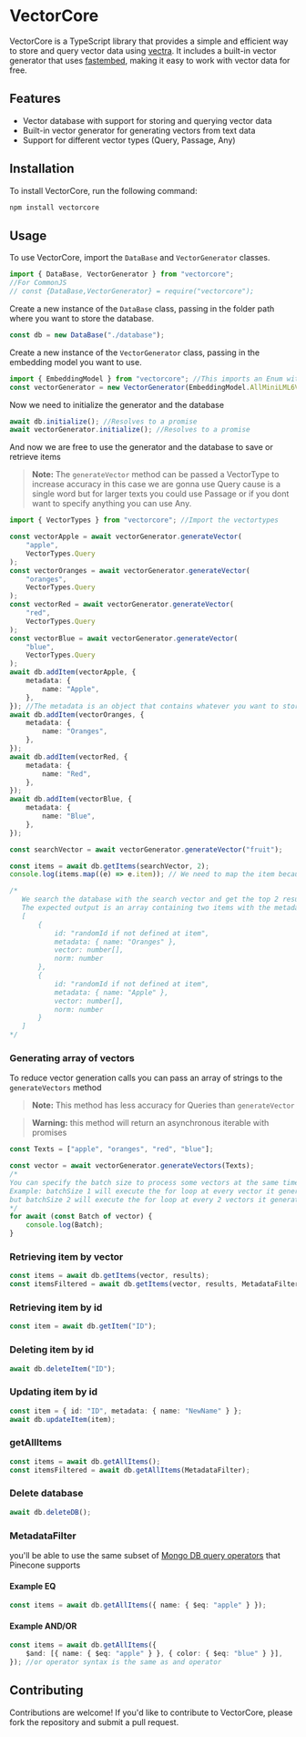 # VectorCore

VectorCore is a TypeScript library that provides a simple and efficient way to store and query vector data using [vectra](https://www.npmjs.com/package/vectra). It includes a built-in vector generator that uses [fastembed](https://www.npmjs.com/package/fastembed), making it easy to work with vector data for free.

## Features

- Vector database with support for storing and querying vector data
- Built-in vector generator for generating vectors from text data
- Support for different vector types (Query, Passage, Any)

## Installation

To install VectorCore, run the following command:

```bash
npm install vectorcore
```

## Usage

To use VectorCore, import the `DataBase` and `VectorGenerator` classes.

```typescript
import { DataBase, VectorGenerator } from "vectorcore";
//For CommonJS
// const {DataBase,VectorGenerator} = require("vectorcore");
```

Create a new instance of the `DataBase` class, passing in the folder path where you want to store the database.

```typescript
const db = new DataBase("./database");
```

Create a new instance of the `VectorGenerator` class, passing in the embedding model you want to use.

```typescript
import { EmbeddingModel } from "vectorcore"; //This imports an Enum with all the possible embedding models
const vectorGenerator = new VectorGenerator(EmbeddingModel.AllMiniLML6V2);
```

Now we need to initialize the generator and the database

```typescript
await db.initialize(); //Resolves to a promise
await vectorGenerator.initialize(); //Resolves to a promise
```

And now we are free to use the generator and the database to save or retrieve items

> **Note:** The `generateVector` method can be passed a VectorType to increase accuracy in this case we are gonna use Query cause is a single word but for larger texts you could use Passage or if you dont want to specify anything you can use Any.

```typescript
import { VectorTypes } from "vectorcore"; //Import the vectortypes

const vectorApple = await vectorGenerator.generateVector(
	"apple",
	VectorTypes.Query
);
const vectorOranges = await vectorGenerator.generateVector(
	"oranges",
	VectorTypes.Query
);
const vectorRed = await vectorGenerator.generateVector(
	"red",
	VectorTypes.Query
);
const vectorBlue = await vectorGenerator.generateVector(
	"blue",
	VectorTypes.Query
);
await db.addItem(vectorApple, {
	metadata: {
		name: "Apple",
	},
}); //The metadata is an object that contains whatever you want to store like name,descriptions or anything else
await db.addItem(vectorOranges, {
	metadata: {
		name: "Oranges",
	},
});
await db.addItem(vectorRed, {
	metadata: {
		name: "Red",
	},
});
await db.addItem(vectorBlue, {
	metadata: {
		name: "Blue",
	},
});

const searchVector = await vectorGenerator.generateVector("fruit");

const items = await db.getItems(searchVector, 2);
console.log(items.map((e) => e.item)); // We need to map the item because the returned object has {item: Item, score: number}. Score is used to sort the results.

/*
   We search the database with the search vector and get the top 2 results.
   The expected output is an array containing two items with the metadata:
   [
       {
           id: "randomId if not defined at item",
           metadata: { name: "Oranges" },
           vector: number[],
           norm: number
       },
       {
           id: "randomId if not defined at item",
           metadata: { name: "Apple" },
           vector: number[],
           norm: number
       }
   ]
*/
```

### Generating array of vectors

To reduce vector generation calls you can pass an array of strings to the `generateVectors` method

> **Note:** This method has less accuracy for Queries than `generateVector`

> **Warning:** this method will return an asynchronous iterable with promises

```typescript
const Texts = ["apple", "oranges", "red", "blue"];

const vector = await vectorGenerator.generateVectors(Texts);
/*
You can specify the batch size to process some vectors at the same time the vectors are generating
Example: batchSize 1 will execute the for loop at every vector it generates
but batchSize 2 will execute the for loop at every 2 vectors it generates
*/
for await (const Batch of vector) {
	console.log(Batch);
}
```

### Retrieving item by vector

```typescript
const items = await db.getItems(vector, results);
const itemsFiltered = await db.getItems(vector, results, MetadataFilter);
```

### Retrieving item by id

```typescript
const item = await db.getItem("ID");
```

### Deleting item by id

```typescript
await db.deleteItem("ID");
```

### Updating item by id

```typescript
const item = { id: "ID", metadata: { name: "NewName" } };
await db.updateItem(item);
```

### getAllItems

```typescript
const items = await db.getAllItems();
const itemsFiltered = await db.getAllItems(MetadataFilter);
```

### Delete database

```typescript
await db.deleteDB();
```

### MetadataFilter

you'll be able to use the same subset of [Mongo DB query operators](https://www.mongodb.com/docs/manual/reference/operator/query/) that Pinecone supports

#### Example EQ

```typescript
const items = await db.getAllItems({ name: { $eq: "apple" } });
```

#### Example AND/OR

```typescript
const items = await db.getAllItems({
	$and: [{ name: { $eq: "apple" } }, { color: { $eq: "blue" } }],
}); //or operator syntax is the same as and operator
```

## Contributing

Contributions are welcome! If you'd like to contribute to VectorCore, please fork the repository and submit a pull request.
